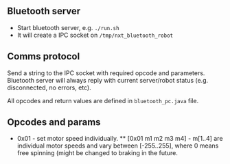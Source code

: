 ## Bluetooth server ##
* Start bluetooth server, e.g. `./run.sh`
* It will create a IPC socket on `/tmp/nxt_bluetooth_robot`

## Comms protocol ##
Send a string to the IPC socket with required opcode and parameters. Bluetooth server will always reply with current server/robot status (e.g. disconnected, no errors, etc).

All opcodes and return values are defined in `bluetooth_pc.java` file.

## Opcodes and params ##
* 0x01 - set motor speed individually.
** [0x01 m1 m2 m3 m4] - m[1..4] are individual motor speeds and vary between [-255..255], where 0 means free spinning (might be changed to braking in the future.

